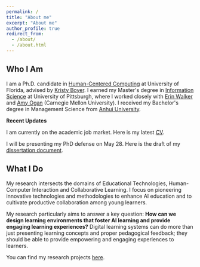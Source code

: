```yaml
---
permalink: /
title: "About me" 
excerpt: "About me"
author_profile: true
redirect_from: 
  - /about/
  - /about.html
---
```

<script src="https://www.w3counter.com/tracker.js?id=129746"></script>



Who I Am
-----

I am a Ph.D. candidate in [Human-Centered Computing](https://www.cise.ufl.edu/) at University of Florida, advised by [Kristy Boyer](https://www.cise.ufl.edu/research/learndialogue/person.php?id=keboyer). I earned my Master's degree in [Information Science](https://sci.pitt.edu/) at University of Pittsburgh, where I worked closely with [Erin Walker](https://www.cs.pitt.edu/people/full-time-faculty/erin-walker/) and [Amy Ogan](https://www.amyogan.com/) (Carnegie Mellon University). I received my Bachelor's degree in Management Science from [Anhui University](http://en.ahu.edu.cn/).

**Recent Updates** 

I am currently on the academic job market. Here is my latest [CV](/files/Xiaoyi_Tian_CV_May2024.pdf).

I will be presenting my PhD defense on May 28. Here is the draft of my [dissertation document](/PhD_Dissertation_Xiaoyi_Tian_May14.pdf).

What I Do
-----

My research intersects the domains of Educational Technologies, Human-Computer Interaction and Collaborative Learning. I focus on pioneering innovative technologies and methodologies to enhance AI education and to cultivate productive collaboration among young learners. 

My research particularly aims to answer a key question: **How can we design learning environments that foster AI learning and provide engaging learning experiences?** Digital learning systems can do more than just presenting learning concepts and proper pedagogical feedback; they should be able to provide empowering and engaging experiences to learners. 
 
You can find my research projects [here](https://sylvia935.github.io/research/). 

